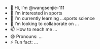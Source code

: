 - 👋 Hi, I’m @wangsenjie-111
- 👀 I’m interested in sports
- 🌱 I’m currently learning ...sports science
- 💞️ I’m looking to collaborate on ...
- 📫 How to reach me ...
- 😄 Pronouns: ...
- ⚡ Fun fact: ...

<!---
wangsenjie-111/wangsenjie-111 is a ✨ special ✨ repository because its `README.md` (this file) appears on your GitHub profile.
You can click the Preview link to take a look at your changes.
--->
